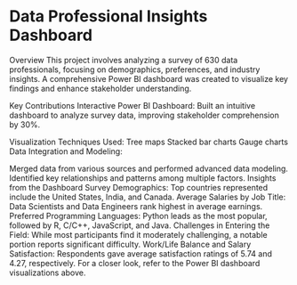 # Data Professional Insights Dashboard
Overview
This project involves analyzing a survey of 630 data professionals, focusing on demographics, preferences, and industry insights. A comprehensive Power BI dashboard was created to visualize key findings and enhance stakeholder understanding.

Key Contributions
Interactive Power BI Dashboard:
Built an intuitive dashboard to analyze survey data, improving stakeholder comprehension by 30%.

Visualization Techniques Used:
Tree maps
Stacked bar charts
Gauge charts
Data Integration and Modeling:

Merged data from various sources and performed advanced data modeling.
Identified key relationships and patterns among multiple factors.
Insights from the Dashboard
Survey Demographics: Top countries represented include the United States, India, and Canada.
Average Salaries by Job Title: Data Scientists and Data Engineers rank highest in average earnings.
Preferred Programming Languages: Python leads as the most popular, followed by R, C/C++, JavaScript, and Java.
Challenges in Entering the Field: While most participants find it moderately challenging, a notable portion reports significant difficulty.
Work/Life Balance and Salary Satisfaction: Respondents gave average satisfaction ratings of 5.74 and 4.27, respectively.
For a closer look, refer to the Power BI dashboard visualizations above.
